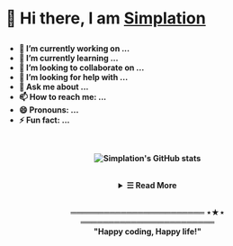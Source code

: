 
<h1>
	<p>
	👋 Hi there, I am <b><a target="_blank" href="http://www.simplation.wang/">Simplation</a>
	</p>
</h1>

- 🔭 I’m currently working on ...
- 🌱 I’m currently learning ...
- 👯 I’m looking to collaborate on ...
- 🤔 I’m looking for help with ...
- 💬 Ask me about ...
- 📫 How to reach me: ...
- 😄 Pronouns: ...
- ⚡ Fun fact: ...

<br/>

<!-- Activity Widget -->
<p align="center">
  <img alt="Simplation's GitHub stats" src="https://github-readme-stats.vercel.app/api?username=Simplation&show_icons=true" />  
</p> 

<br/>

<details align="center">
  <summary> &#9776; Read More</summary>
    <br/>
      <p align="center">
        <br>
          <img alt="Top Langs" src="https://github-readme-stats.vercel.app/api/top-langs/?username=Simplation&hide=javascript,html" />       
      </p>
</details>

<br/>

<!-- Footer -->
<p align="center">
  ════════════════════════ ⋆★⋆ ════════════════════════
  <br>
  "Happy coding, Happy life!"
</p>
